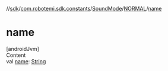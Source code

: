 //[sdk](../../../../index.md)/[com.robotemi.sdk.constants](../../index.md)/[SoundMode](../index.md)/[NORMAL](index.md)/[name](name.md)



# name  
[androidJvm]  
Content  
val [name](name.md): [String](https://kotlinlang.org/api/latest/jvm/stdlib/kotlin/-string/index.html)  



